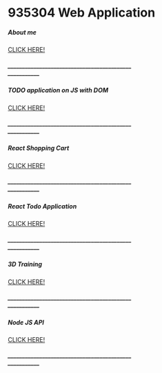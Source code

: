 # 935304 Web Application 
<!-- <a href="aboutme.html">About me</a> -->
<div class="card" style="width: 18rem;">
  <div class="card-body">
    <h5 class="card-title">About me </h5>
        <a href="aboutme.html" class="btn btn-primary">CLICK HERE!</a>
        <h5 class="card-title">______________________________________________________</h5>
  </div>
</div>

<div class="card" style="width: 18rem;">
  <div class="card-body">
    <h5 class="card-title">TODO application on JS with DOM</h5>
         <a href="todo.html" class="btn btn-primary">CLICK HERE!</a>
        <h5 class="card-title">______________________________________________________</h5>
  </div>
</div>

<div class="card" style="width: 18rem;">
  <div class="card-body">
    <h5 class="card-title">React Shopping Cart</h5>
         <a href="#" class="btn btn-primary">CLICK HERE!</a>
        <h5 class="card-title">______________________________________________________</h5>
  </div>
</div>

<div class="card" style="width: 18rem;">
  <div class="card-body">
    <h5 class="card-title">React Todo Application</h5>
         <a href="#" class="btn btn-primary">CLICK HERE!</a>
        <h5 class="card-title">______________________________________________________</h5>
  </div>
</div>
 

 <div class="card" style="width: 18rem;">
  <div class="card-body">
    <h5 class="card-title">3D Training</h5>
         <a href="model/index.html" class="btn btn-primary">CLICK HERE!</a>
        <h5 class="card-title">______________________________________________________</h5>
  </div>
</div>

<div class="card" style="width: 18rem;">
  <div class="card-body">
    <h5 class="card-title">Node JS API</h5>
         <a href="#" class="btn btn-primary">CLICK HERE!</a>
        <h5 class="card-title">______________________________________________________</h5>
  </div>
</div>